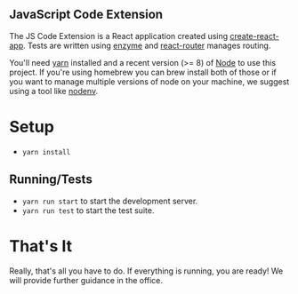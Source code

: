 JavaScript Code Extension
---
The JS Code Extension is a React application created using [create-react-app](https://github.com/facebook/create-react-app). Tests are written using [enzyme](https://github.com/airbnb/enzyme) and [react-router](https://github.com/ReactTraining/react-router) manages routing.

You'll need [yarn](https://yarnpkg.com/en/) installed and a recent version (>= 8) of [Node](https://nodejs.org/en/) to use this project. If you're using homebrew you can brew install both of those or if you want to manage multiple versions of node on your machine, we suggest using a tool like [nodenv](https://github.com/nodenv/nodenv).

# Setup
* `yarn install`

## Running/Tests
* `yarn run start` to start the development server.
* `yarn run test` to start the test suite.

# That's It
Really, that's all you have to do. If everything is running, you are ready! We will provide further guidance in the office.
